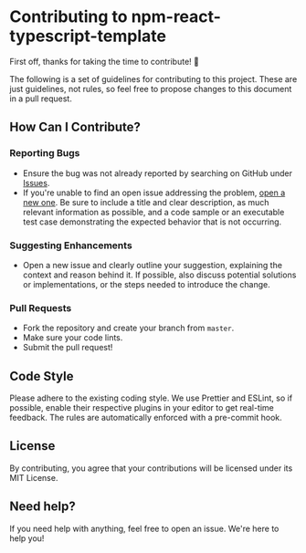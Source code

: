 # Contributing to npm-react-typescript-template

First off, thanks for taking the time to contribute! 🎉

The following is a set of guidelines for contributing to this project. These are just guidelines, not rules, so feel free to propose changes to this document in a pull request.

## How Can I Contribute?

### Reporting Bugs

- Ensure the bug was not already reported by searching on GitHub under [Issues](https://github.com/helgastogova/npm-react-typescript-template/issues).
- If you're unable to find an open issue addressing the problem, [open a new one](https://github.com/helgastogova/npm-react-typescript-template/issues/new). Be sure to include a title and clear description, as much relevant information as possible, and a code sample or an executable test case demonstrating the expected behavior that is not occurring.

### Suggesting Enhancements

- Open a new issue and clearly outline your suggestion, explaining the context and reason behind it. If possible, also discuss potential solutions or implementations, or the steps needed to introduce the change.

### Pull Requests

- Fork the repository and create your branch from `master`.
- Make sure your code lints.
- Submit the pull request!

## Code Style

Please adhere to the existing coding style. We use Prettier and ESLint, so if possible, enable their respective plugins in your editor to get real-time feedback. The rules are automatically enforced with a pre-commit hook.

## License

By contributing, you agree that your contributions will be licensed under its MIT License.

## Need help?

If you need help with anything, feel free to open an issue. We're here to help you!

